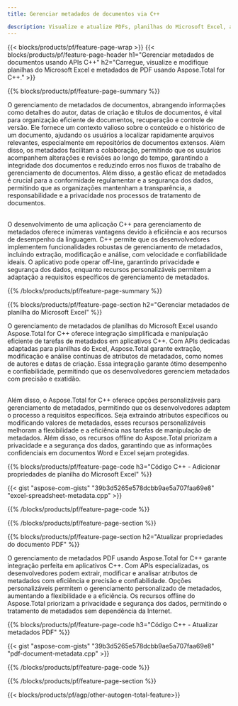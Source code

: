 ```yaml
---
title: Gerenciar metadados de documentos via C++ 

description: Visualize e atualize PDFs, planilhas do Microsoft Excel, apresentações em PowerPoint e metadados de documentos do Word por meio de seu aplicativo C++.
---
```


{{< blocks/products/pf/feature-page-wrap >}}
{{< blocks/products/pf/feature-page-header h1="Gerenciar metadados de documentos usando APIs C++" h2="Carregue, visualize e modifique planilhas do Microsoft Excel e metadados de PDF usando Aspose.Total for C++." >}}

{{% blocks/products/pf/feature-page-summary %}}

O gerenciamento de metadados de documentos, abrangendo informações como detalhes do autor, datas de criação e títulos de documentos, é vital para organização eficiente de documentos, recuperação e controle de versão. Ele fornece um contexto valioso sobre o conteúdo e o histórico de um documento, ajudando os usuários a localizar rapidamente arquivos relevantes, especialmente em repositórios de documentos extensos. Além disso, os metadados facilitam a colaboração, permitindo que os usuários acompanhem alterações e revisões ao longo do tempo, garantindo a integridade dos documentos e reduzindo erros nos fluxos de trabalho de gerenciamento de documentos. Além disso, a gestão eficaz de metadados é crucial para a conformidade regulamentar e a segurança dos dados, permitindo que as organizações mantenham a transparência, a responsabilidade e a privacidade nos processos de tratamento de documentos.<br /><br />

O desenvolvimento de uma aplicação C++ para gerenciamento de metadados oferece inúmeras vantagens devido à eficiência e aos recursos de desempenho da linguagem. C++ permite que os desenvolvedores implementem funcionalidades robustas de gerenciamento de metadados, incluindo extração, modificação e análise, com velocidade e confiabilidade ideais. O aplicativo pode operar off-line, garantindo privacidade e segurança dos dados, enquanto recursos personalizáveis permitem a adaptação a requisitos específicos de gerenciamento de metadados.

{{% /blocks/products/pf/feature-page-summary  %}}


{{% blocks/products/pf/feature-page-section  h2="Gerenciar metadados de planilha do Microsoft Excel" %}}

O gerenciamento de metadados de planilhas do Microsoft Excel usando Aspose.Total for C++ oferece integração simplificada e manipulação eficiente de tarefas de metadados em aplicativos C++. Com APIs dedicadas adaptadas para planilhas do Excel, Aspose.Total garante extração, modificação e análise contínuas de atributos de metadados, como nomes de autores e datas de criação. Essa integração garante ótimo desempenho e confiabilidade, permitindo que os desenvolvedores gerenciem metadados com precisão e exatidão. <br /><br />

Além disso, o Aspose.Total for C++ oferece opções personalizáveis para gerenciamento de metadados, permitindo que os desenvolvedores adaptem o processo a requisitos específicos. Seja extraindo atributos específicos ou modificando valores de metadados, esses recursos personalizáveis melhoram a flexibilidade e a eficiência nas tarefas de manipulação de metadados. Além disso, os recursos offline do Aspose.Total priorizam a privacidade e a segurança dos dados, garantindo que as informações confidenciais em documentos Word e Excel sejam protegidas.

{{% blocks/products/pf/feature-page-code h3="Código C++ - Adicionar propriedades de planilha do Microsoft Excel" %}}

{{< gist "aspose-com-gists" "39b3d5265e578dcbb9ae5a707faa69e8" "excel-spreadsheet-metadata.cpp" >}}

{{% /blocks/products/pf/feature-page-code  %}}

{{% /blocks/products/pf/feature-page-section %}}


{{% blocks/products/pf/feature-page-section  h2="Atualizar propriedades do documento PDF" %}}

O gerenciamento de metadados PDF usando Aspose.Total for C++ garante integração perfeita em aplicativos C++. Com APIs especializadas, os desenvolvedores podem extrair, modificar e analisar atributos de metadados com eficiência e precisão e confiabilidade. Opções personalizáveis permitem o gerenciamento personalizado de metadados, aumentando a flexibilidade e a eficiência. Os recursos offline do Aspose.Total priorizam a privacidade e segurança dos dados, permitindo o tratamento de metadados sem dependência da Internet.

{{% blocks/products/pf/feature-page-code h3="Código C++ - Atualizar metadados PDF" %}}

{{< gist "aspose-com-gists" "39b3d5265e578dcbb9ae5a707faa69e8" "pdf-document-metadata.cpp" >}}

{{% /blocks/products/pf/feature-page-code  %}}

{{% /blocks/products/pf/feature-page-section %}}

{{< blocks/products/pf/agp/other-autogen-total-feature>}}